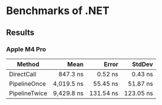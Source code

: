 # Benchmarks of .NET

## Results

### Apple M4 Pro

| Method        |       Mean |     Error |    StdDev |
| ------------- | ---------: | --------: | --------: |
| DirectCall    |   847.3 ns |   0.52 ns |   0.43 ns |
| PipelineOnce  | 4,019.5 ns |  55.45 ns |  51.87 ns |
| PipelineTwice | 9,429.8 ns | 131.54 ns | 123.05 ns |
